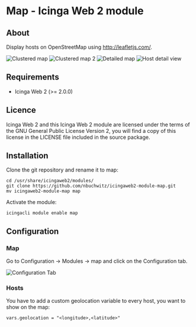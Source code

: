Map - Icinga Web 2 module
========================================

## About
Display hosts on OpenStreetMap using http://leafletjs.com/. 

![Clustered map](https://github.com/nbuchwitz/icingaweb2-module-map/raw/master/screenshots/clustered-map.png)
![Clustered map 2](https://github.com/nbuchwitz/icingaweb2-module-map/raw/master/screenshots/clustered-map2.png)
![Detailed map](https://github.com/nbuchwitz/icingaweb2-module-map/raw/master/screenshots/detailed-map.png)
![Host detail view](https://github.com/nbuchwitz/icingaweb2-module-map/raw/master/screenshots/host-detail.png)

## Requirements

* Icinga Web 2 (&gt;= 2.0.0)

## Licence

Icinga Web 2 and this Icinga Web 2 module are licensed under the terms of the GNU General Public License Version 2, you will find a copy of this license in the LICENSE file included in the source package.

## Installation

Clone the git repository and rename it to map:

```
cd /usr/share/icingaweb2/modules/
git clone https://github.com/nbuchwitz/icingaweb2-module-map.git
mv icingaweb2-module-map map
```

Activate the module:

```
icingacli module enable map
```

## Configuration

### Map

Go to Configuration -> Modules -> map  and click on the Configuration tab.

![Configuration Tab](https://github.com/nbuchwitz/icingaweb2-module-map/raw/master/screenshots/configuration-tab.png)

### Hosts

You have to add a custom geolocation variable to every host, you want to show on the map:

```
vars.geolocation = "<longitude>,<latitude>"
```
